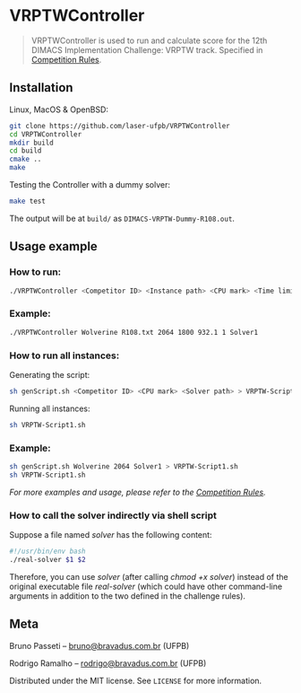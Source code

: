 # VRPTWController
> VRPTWController is used to run and calculate score for the 12th DIMACS Implementation Challenge: VRPTW track. Specified in [Competition Rules](http://dimacs.rutgers.edu/files/8816/3061/5606/VRPTW_Competition_Rules.pdf).

## Installation

Linux, MacOS & OpenBSD:

```sh
git clone https://github.com/laser-ufpb/VRPTWController
cd VRPTWController
mkdir build
cd build
cmake ..
make
```

Testing the Controller with a dummy solver:

```sh
make test
```

The output will be at `build/` as `DIMACS-VRPTW-Dummy-R108.out`.

## Usage example

### How to run:
```sh
./VRPTWController <Competitor ID> <Instance path> <CPU mark> <Time limit> <Instance BKS> <If BKS is optimal [0/1]> <Path to solver>
```

### Example:
```sh
./VRPTWController Wolverine R108.txt 2064 1800 932.1 1 Solver1
```

### How to run all instances:
Generating the script:
```sh
sh genScript.sh <Competitor ID> <CPU mark> <Solver path> > VRPTW-Script1.sh
```
Running all instances:
```sh
sh VRPTW-Script1.sh
```

### Example:
```sh
sh genScript.sh Wolverine 2064 Solver1 > VRPTW-Script1.sh
sh VRPTW-Script1.sh
```
_For more examples and usage, please refer to the [Competition Rules](http://dimacs.rutgers.edu/files/1815/9845/6740/VRPTW_Competition_Rules.pdf)._

### How to call the solver indirectly via shell script
Suppose a file named <i>solver</i> has the following content:
```sh
#!/usr/bin/env bash
./real-solver $1 $2 
```
Therefore, you can use <i>solver</i> (after calling <i>chmod +x solver</i>) instead of the original executable file <i>real-solver</i> (which could have other command-line arguments in addition to the two defined in the challenge rules). 

## Meta

Bruno Passeti – bruno@bravadus.com.br (UFPB)

Rodrigo Ramalho – rodrigo@bravadus.com.br (UFPB)

Distributed under the MIT license. See ``LICENSE`` for more information.
